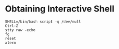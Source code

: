# Obtaining Interactive Shell

    SHELL=/bin/bash script -q /dev/null
    Ctrl-Z
    stty raw -echo
    fg
    reset
    xterm
